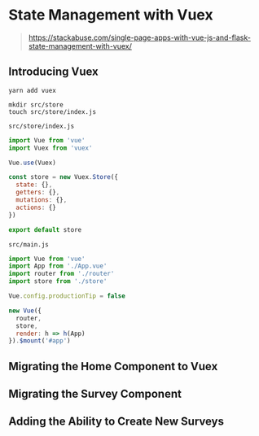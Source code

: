 # State Management with Vuex

> https://stackabuse.com/single-page-apps-with-vue-js-and-flask-state-management-with-vuex/

## Introducing Vuex
```
yarn add vuex
```
```
mkdir src/store
touch src/store/index.js
```

`src/store/index.js`

```javascript
import Vue from 'vue'
import Vuex from 'vuex'

Vue.use(Vuex)

const store = new Vuex.Store({
  state: {},
  getters: {},
  mutations: {},
  actions: {}
})

export default store
```

`src/main.js`
```javascript
import Vue from 'vue'
import App from './App.vue'
import router from './router'
import store from './store'

Vue.config.productionTip = false

new Vue({
  router,
  store,
  render: h => h(App)
}).$mount('#app')
```

## Migrating the Home Component to Vuex
## Migrating the Survey Component
## Adding the Ability to Create New Surveys
